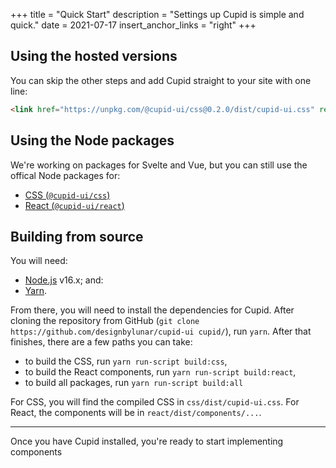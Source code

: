 +++
title = "Quick Start"
description = "Settings up Cupid is simple and quick."
date = 2021-07-17
insert_anchor_links = "right"
+++

## Using the hosted versions
You can skip the other steps and add Cupid straight to your site with one line:
```html
<link href="https://unpkg.com/@cupid-ui/css@0.2.0/dist/cupid-ui.css" rel="stylesheet" crossorigin />
```

## Using the Node packages
We're working on packages for Svelte and Vue, but you can still use the offical Node packages for:
- [CSS (`@cupid-ui/css`)](https://www.npmjs.com/package/@cupid-ui/css)
- [React (`@cupid-ui/react`)](https://www.npmjs.com/package/@cupid-ui/react)

## Building from source
You will need:
- [Node.js](https://nodejs.org) v16.x; and:
- [Yarn](https://yarnpkg.com).

From there, you will need to install the dependencies for Cupid. After cloning the repository from GitHub (`git clone https://github.com/designbylunar/cupid-ui cupid/`), run `yarn`. After that finishes, there are a few paths you can take:
- to build the CSS, run `yarn run-script build:css`,
- to build the React components, run `yarn run-script build:react`,
- to build all packages, run `yarn run-script build:all`

For CSS, you will find the compiled CSS in `css/dist/cupid-ui.css`. For React, the components will be in `react/dist/components/...`.

---

Once you have Cupid installed, you're ready to start implementing components
